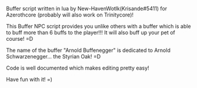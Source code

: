 Buffer script written in lua by New-HavenWotlk(Krisande#5411) for Azerothcore (probably will also work on Trinitycore)!

This Buffer NPC script provides you unlike others with a buffer which is able to buff more than 6 buffs to the player!!!
It will also buff up your pet of course! =D

The name of the buffer "Arnold Buffenegger" is dedicated to Arnold Schwarzenegger... the Styrian Oak! =D

Code is well documented which makes editing pretty easy!

Have fun with it! =)
